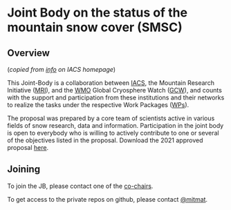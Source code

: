 # Joint Body on the status of the mountain snow cover (SMSC)



## Overview 

(*copied from [info](https://cryosphericsciences.org/activities/jb-status-mountain-snow-cover/) on IACS homepage*)

This Joint-Body is a collaboration between [IACS](https://cryosphericsciences.org/), the Mountain Research Initiative ([MRI](https://mountainresearchinitiative.org/)), and the [WMO](https://public.wmo.int/en) Global Cryosphere Watch ([GCW](https://community.wmo.int/activity-areas/global-cryosphere-watch-gcw)), and counts with the support and participation from these institutions and their networks to realize the tasks under the respective Work Packages ([WPs](https://cryosphericsciences.org/activities/jb-status-mountain-snow-cover/)).

The proposal was prepared by a core team of scientists active in various fields of snow research, data and information. Participation in the joint body is open to everybody who is willing to actively contribute to one or several of the objectives listed in the proposal. Download the 2021 approved proposal [here](https://cryosphericsciences.org/wp-content/uploads/2022/01/smsc-202111_statusMountainSnowCover-proposalRevised.pdf).


## Joining

To join the JB, please contact one of the [co-chairs](https://cryosphericsciences.org/activities/jb-status-mountain-snow-cover/). 

To get access to the private repos on github, please contact [@mitmat](https://github.com/orgs/jb-smsc/people/mitmat).

